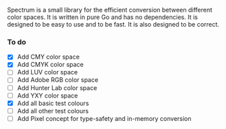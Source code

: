 Spectrum is a small library for the efficient conversion between different
color spaces. It is written in pure Go and has no dependencies. It is designed
to be easy to use and to be fast. It is also designed to be correct.

### To do
 - [x] Add CMY color space
 - [x] Add CMYK color space
 - [ ] Add LUV color space
 - [ ] Add Adobe RGB color space
 - [ ] Add Hunter Lab color space
 - [ ] Add YXY color space
 - [x] Add all basic test colours
 - [ ] Add all other test colours
 - [ ] Add Pixel concept for type-safety and in-memory conversion